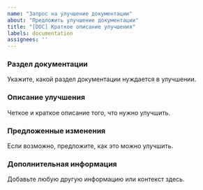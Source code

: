 ```yaml
---
name: "Запрос на улучшение документации"
about: "Предложить улучшение документации"
title: "[DOC] Краткое описание улучшения"
labels: documentation
assignees: ''
---
```


### Раздел документации

Укажите, какой раздел документации нуждается в улучшении.

### Описание улучшения

Четкое и краткое описание того, что нужно улучшить.

### Предложенные изменения

Если возможно, предложите, как это можно улучшить.

### Дополнительная информация

Добавьте любую другую информацию или контекст здесь.
